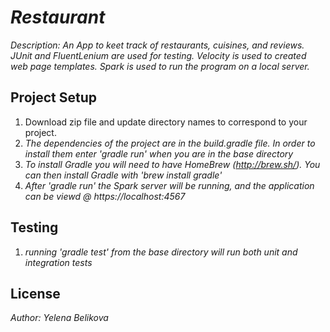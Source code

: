 
# _Restaurant_

_Description: An App to keet track of restaurants, cuisines, and reviews._
_JUnit and FluentLenium are used for testing. Velocity is used to created web page templates. Spark is used to run the_
_program on a local server._

## Project Setup

1. Download zip file and update directory names to correspond to your project.
2. _The dependencies of the project are in the build.gradle file. In order to install them enter 'gradle run' when you are in the base directory_
3. _To install Gradle you will need to have HomeBrew (http://brew.sh/). You can then install Gradle with 'brew install gradle'_
4. _After 'gradle run' the Spark server will be running, and the application can be viewd @ https://localhost:4567_

## Testing

1. _running 'gradle test' from the base directory  will run both unit and integration tests_

## License

_Author: Yelena Belikova_

